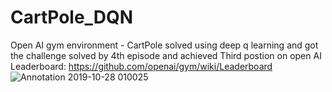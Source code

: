 # CartPole_DQN
Open AI gym environment - CartPole solved using deep q learning and got the challenge solved by 4th episode and achieved Third postion on open AI Leaderboard: https://github.com/openai/gym/wiki/Leaderboard
![Annotation 2019-10-28 010025](https://user-images.githubusercontent.com/44964331/67640174-93789880-f91e-11e9-8d75-a70ed17c934b.png)
